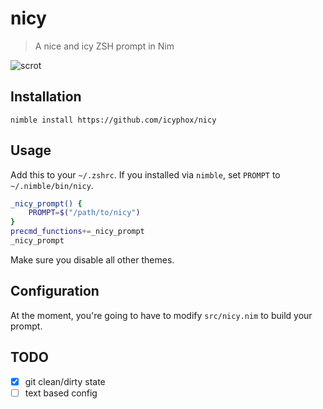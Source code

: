 # nicy
> A nice and icy ZSH prompt in Nim

![scrot](https://x.ph0x.me/SltdI.png)

## Installation
`nimble install https://github.com/icyphox/nicy`

## Usage
Add this to your `~/.zshrc`. If you installed via `nimble`, set `PROMPT` to `~/.nimble/bin/nicy`.

```zsh
_nicy_prompt() {
	PROMPT=$("/path/to/nicy")
}
precmd_functions+=_nicy_prompt
_nicy_prompt
```
Make sure you disable all other themes.

## Configuration
At the moment, you're going to have to modify `src/nicy.nim` to build your prompt.

## TODO
- [x] git clean/dirty state
- [ ] text based config

